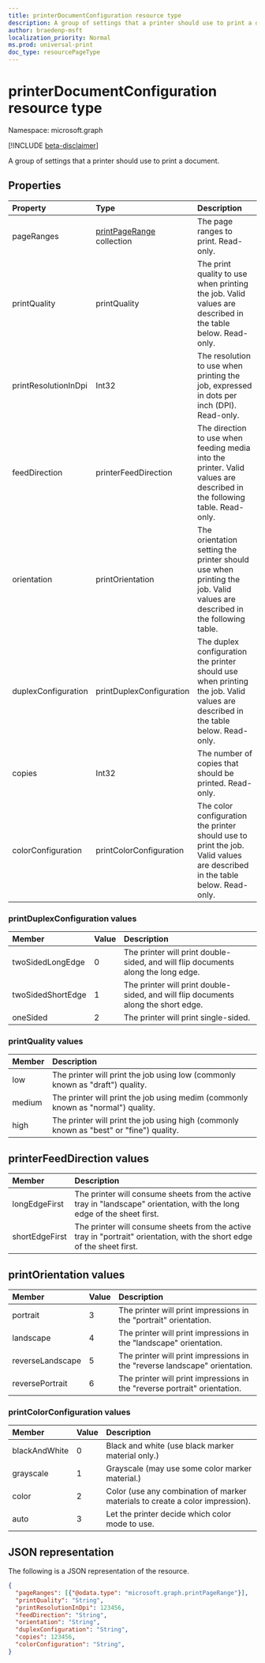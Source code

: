 ```yaml
---
title: printerDocumentConfiguration resource type
description: A group of settings that a printer should use to print a document.
author: braedenp-msft
localization_priority: Normal
ms.prod: universal-print
doc_type: resourcePageType
---
```


# printerDocumentConfiguration resource type

Namespace: microsoft.graph

[!INCLUDE [beta-disclaimer](../../includes/beta-disclaimer.md)]

A group of settings that a printer should use to print a document.

## Properties
| Property     | Type        | Description |
|:-------------|:------------|:------------|
|pageRanges|[printPageRange](printpagerange.md) collection|The page ranges to print. Read-only.|
|printQuality|printQuality|The print quality to use when printing the job. Valid values are described in the table below. Read-only.|
|printResolutionInDpi|Int32|The resolution to use when printing the job, expressed in dots per inch (DPI). Read-only.|
|feedDirection|printerFeedDirection|The direction to use when feeding media into the printer. Valid values are described in the following table. Read-only.|
|orientation|printOrientation|The orientation setting the printer should use when printing the job. Valid values are described in the following table.|
|duplexConfiguration|printDuplexConfiguration|The duplex configuration the printer should use when printing the job. Valid values are described in the table below. Read-only.|
|copies|Int32|The number of copies that should be printed. Read-only.|
|colorConfiguration|printColorConfiguration|The color configuration the printer should use to print the job. Valid values are described in the table below. Read-only.|

### printDuplexConfiguration values

|Member|Value|Description|
|:---|:---|:---|
|twoSidedLongEdge|0|The printer will print double-sided, and will flip documents along the long edge.|
|twoSidedShortEdge|1|The printer will print double-sided, and will flip documents along the short edge.|
|oneSided|2|The printer will print single-sided.|

### printQuality values

|Member|Description|
|:---|:---|
|low|The printer will print the job using low (commonly known as "draft") quality.|
|medium|The printer will print the job using medim (commonly known as "normal") quality.|
|high|The printer will print the job using high (commonly known as "best" or "fine") quality.|

## printerFeedDirection values

|Member|Description|
|:---|:---|
|longEdgeFirst|The printer will consume sheets from the active tray in "landscape" orientation, with the long edge of the sheet first.|
|shortEdgeFirst|The printer will consume sheets from the active tray in "portrait" orientation, with the short edge of the sheet first.|

## printOrientation values

|Member|Value|Description|
|:---|:---|:---|
|portrait|3|The printer will print impressions in the "portrait" orientation.|
|landscape|4|The printer will print impressions in the "landscape" orientation.|
|reverseLandscape|5|The printer will print impressions in the "reverse landscape" orientation.|
|reversePortrait|6|The printer will print impressions in the "reverse portrait" orientation.|

### printColorConfiguration values

|Member|Value|Description|
|:---|:---|:---|
|blackAndWhite|0|Black and white (use black marker material only.)|
|grayscale|1|Grayscale (may use some color marker material.)|
|color|2|Color (use any combination of marker materials to create a color impression).|
|auto|3|Let the printer decide which color mode to use.|

## JSON representation

The following is a JSON representation of the resource.

<!-- {
  "blockType": "resource",
  "optionalProperties": [

  ],
  "@odata.type": "microsoft.graph.printerDocumentConfiguration"
}-->

```json
{
  "pageRanges": [{"@odata.type": "microsoft.graph.printPageRange"}],
  "printQuality": "String",
  "printResolutionInDpi": 123456,
  "feedDirection": "String",
  "orientation": "String",
  "duplexConfiguration": "String",
  "copies": 123456,
  "colorConfiguration": "String",
}

```
